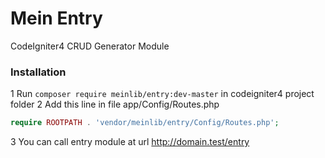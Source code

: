 # Mein Entry

CodeIgniter4 CRUD Generator Module

### Installation

1 Run `composer require meinlib/entry:dev-master` in codeigniter4 project folder
2 Add this line in file app/Config/Routes.php
  ```php
  require ROOTPATH . 'vendor/meinlib/entry/Config/Routes.php';
  ```
3 You can call entry module at url http://domain.test/entry